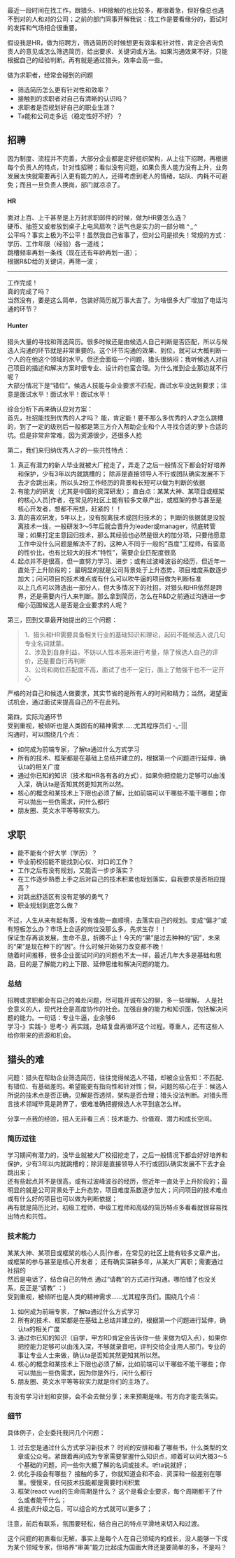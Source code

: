 最近一段时间在找工作，跟猎头、HR接触的也比较多，都很着急，但好像总也遇不到对的人和对的公司；之前的部门同事开解我说：找工作是要看缘分的，面试时的发挥和气场相合很重要。

假设我是HR，做为招聘方，筛选简历的时候想更有效率和针对性，肯定会咨询负责人的意见或怎么筛选简历，给出要求、关键词或方法。如果沟通效果不好，只能根据自己的经验判断。再有就是通过猎头，效率会高一些。  

做为求职者，经常会碰到的问题
+ 筛选简历怎么更有针对性和效率？
+ 接触到的求职者对自己有清晰的认识吗？
+ 求职者是否规划好自己的职业生涯？
+ Ta能和公司走多远（稳定性好不好）？

## 招聘
因为制度、流程并不完善，大部分企业都是定好组织架构，从上往下招聘，再根据每个负责人的特点，针对性招聘；看似没有问题，如果负责人能力没有上升，业务发展太快就需要再引入更有能力的人，还得考虑到老人的情绪，站队、内耗不可避免；而且一旦负责人换岗，部门就凉凉了。
#### HR
面对上百、上千甚至是上万封求职邮件的时候，做为HR要怎么选？  
硬币、抽签又或者放到桌子上电风扇吹？运气也是实力的一部分嘛 ^ _ ^    
公平吗？事实上极为不公平！虽然我自己省事了，但对公司是损失！常规的方式：    
学历、工作年限（经验）各一道线；  
跳槽频率再划一条线（现在还有年龄再划一道）；    
根据R&D给的关键词，再筛一波；
- - -
工作完成！  
真的完成了吗？  
当然没有，要是这么简单，包装好简历就万事大吉了。为啥很多大厂增加了电话沟通的环节？

#### Hunter

猎头大量的寻找和筛选简历。很多时候还是由候选人自己判断是否匹配，所以与候选人沟通的环节就是非常重要的。这个环节沟通的效果、到位，就可以大概判断一个人的在他这个领域的水平。但还会面临一个问题，猎头很纳闷：我听候选人对自己项目的描述和解决方案时很专业、设计的也蛮合理。为什么推到企业那边就不行呢？  
大部分情况下是“错位”。候选人技能与企业要求不匹配，面试水平没达到要求；注意是面试水平！面试水平！面试水平！  

综合分析下再来确认应对方案：  
首先，社招能找到优秀的人才吗？
能，肯定能！要不那么多优秀的人才怎么跳槽的，到了一定的级别后一般都是第三方介入帮助企业和个人寻找合适的萝卜合适的坑。但是非常非常难，因为资源很少，还很多人抢  

第二，我们来归纳优秀人才的一些共性特点：
1. 真正有潜力的新人毕业就被大厂挖走了，弄走了之后一般情况下都会好好培养和保护，少有3年以内就跳槽的；
除非是直接领导人不行或团队确实发展不下去才会跳出来，所以头2份工作经历的背景和长短可以做为判断的依据
2. 有能力的研发（尤其是中国的资深研发）；
直白点：某某大神、某项目或框架的核心人员|作者，在常见的社区上能有较多文章产出，或框架的参与甚至是核心开发者，想都不用想，赶紧的！！ 
3. 真的喜欢研发，5年以上，没有脱离技术或回归技术的；
判断的依据就是没脱离技术一线，一般研发3～5年后就会晋升为leader或manager，彻底转管理；如果打定主意回归技术，那么其经验也必然是很大的加分项，只要他愿意工作中没什么问题是解决不了的，这种人不同于一般的“百度”工程师，有蛮高的性价比，也有比较大的技术“特性”，需要企业匹配度很高
4. 起点并不是很高，但一直努力学习、进步；或有过波峰波谷的经历，但近年一直处于上升阶段的；
最明显的就是公司背景处于上升态势，项目难度系数逐步加大；问问项目的技术难点或有什么可以吹牛逼的项目做为判断标准  
以上几点可以筛选出一部分人，但大多情况下的社招，对猎头和HR依然是跨界，还是需要内行人来判断。那么拿到简历，怎么在R&D之前通过沟通进一步缩小范围候选人是否是企业要求的人呢？  

第三，回到文章最开始提出的三个问题：  
> 1、猎头和HR需要具备相关行业的基础知识和理论，起码不能候选人说几句专业名词就蒙。  
2、涉及到自身利益，不妨以人性本恶来进行考量，除了候选人自己的评价，还是要自行再判断  
3、公司和岗位匹配度不高，面试了也不一定行，面上了勉强干也不一定开心  

严格的对自己和候选人做要求，其实节省的是所有人的时间和精力；当然，渴望面试机会，通过面试来提高自己的不在此列。  

第四，实际沟通环节  
受到重视，被倾听也是人类固有的精神需求……尤其程序员们 -_-|||  
沟通时，可以围绕几个点：
+ 如何成为前端专家，了解ta通过什么方式学习
+ 所有的技术、框架都是在基础上总结并建立的，根据第一个问题进行延伸，确认ta的相关广度
+ 通过你已知的知识（技术和HR各有各的方式），如果你把控能力足够可以由浅入深，确认ta是否知其然更知其所以然。
+ 核心的概念和某技术上下限也必须了解，比如前端可以干哪些不能干哪些；你可以抛出一些伪需求，问什么都行
+ 朋友圈、英文水平等等软实力。

## 求职
+ 能不能有个好大学（学历）？
+ 毕业前校招能不能找到心仪、对口的工作？
+ 工作之后有没有规划，又能否一步步落实？
+ 在工作逐步熟悉上手之后对自己的技术积累也规划落实，自我要求是否相应提高？
+ 对跳出舒适区有没有足够的勇气？  
+ 职业规划到底怎么做？

不过，人生从来有起有落，没有谁能一直顺境，去落实自己的规划。变成“偏才”或有短板怎么办？市场上合适的岗位没那么多，先求生存！！  
保证生存再谈发展，生命不息，折腾不止！今天的“果”是过去种种的“因”，未来的“果”是现在种下的“因”。什么时候开始努力改变都不晚！  
随着时间推移，很多企业面试时问的问题也不太一样，最近几年大多是基础和思路，目的是了解能力的上下限、延伸思维和解决问题的能力。

### 总结
招聘或求职都会有自己的难处问题，尽可能开诚布公的聊，多一些理解。
人是社会意义的人，现代社会是高度协作的社会。加强自身的能力和知识面，包括解决问题的能力。一句话：专业牛逼，业余够6  
学习-》实践-》思考-》再实践，总结复盘再循环这个过程。尊重人，还有这些人给你带来的资源和机会。

## 猎头的难
问题：猎头在帮助企业筛选简历，往往觉得候选人不错，却被企业告知：不匹配、有错位、有基础差的。希望能更有指向性和针对性；但，问题的核心在于：候选人所说的技术点是否正确，见解是否透彻，架构是否合理；猎头没法判断。对猎头而言技术领域毕竟是跨界了，很难准确把握候选人水平到底怎么样。  

分享一点我的经验，招人无非看三点：技术能力、价值观、潜力和成长空间。
### 简历过往  
学习期间有潜力的，没毕业就被大厂校招挖走了，之后一般情况下都会好好培养和保护，少有3年以内就跳槽的；除非是直接领导人不行或团队确实发展不下去才会跳出来；  
还有些起点并不是很高，或有过波峰波谷的经历，但近年一直处于上升阶段的；最明显的就是公司背景处于上升态势，项目难度系数逐步加大；问问项目的技术难点或有什么好的项目也可以做为判断依据；  
再有就是简历比对，初级工程师，中级工程师和高级的简历特点多看看就很容易找出特点和共性。

### 技术能力  
某某大神、某项目或框架的核心人员|作者，在常见的社区上能有较多文章产出，或框架的参与甚至是核心开发者；
还有确实深耕多年，从某大厂离职；需要通过社招的  
然后是电话了，结合自己的特点 通过“请教”的方式进行沟通。哪怕错了也没关系，反正是“请教” ：）  
受到重视，被倾听也是人类的精神需求……尤其程序员们。围绕几个点：  
1. 如何成为前端专家，了解ta通过什么方式学习
2. 所有的技术、框架都是在基础上总结并建立的，根据第一个问题进行延伸，确认ta的相关广度
3. 通过你已知的知识（自学，甲方RD肯定会告诉你一些 来做为切入点），如果你把控能力足够可以由浅入深，不够就录音吧，评判交给企业用人部门，专业的事让专业人士来做，确认ta是否知其然更知其所以然。
4. 核心的概念和某技术上下限也必须了解，比如前端可以干哪些不能干哪些；你可以抛出一些伪需求，因为你是外行，问什么都行
5. 朋友圈、英文水平等等软实力就是你们的主场了。
     
有没有学习计划和安排，会不会去做分享；未来预期是啥。有方向才能去落实。  

### 细节  
具体例子，企业委托我问几个问题：  
1. 过去您是通过什么方式学习新技术？
时间的安排和看了哪些书，什么类型的文章或公众号。紧跟着再问成为专家需要掌握什么知识点，顺着可以问大概3～5个基础的问题，问一些你大概了解的名词或技术。听ta说就好；
2. 优化手段会有哪些？
接触的多了，你就知道会和不会、资深和一般差别在哪里。慢慢来，任何技术技能都是需要时间积累
3. 框架(react vue)的生命周期是什么？
这个是看企业要求，每个周期都干了什么或者能干什么；
4. 技能点升级之后，可以组合的方式就可以更多了；  

注意，前后有联系，氛围要轻松，结合自己的特点平滑地来切入和过渡。  

这个问题的初衷看似无解，事实上是每个人在自己领域内的成长，没人能够一下成为某个领域专家，但培养“审美”能力比起成为国画大师还是要简单的多，不是吗？  
